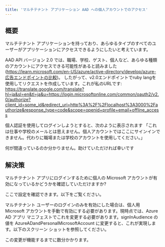 ```yaml
---
title: 'マルチテナント アプリケーション AAD への個人アカウントでのアクセス'
---
```


## 概要
マルチテナント アプリケーションを持っており、あらゆるタイプのすべてのユーザーがアプリケーションにアクセスできるようにしたいと考えています。

AAD API バージョン 2.0 では、職場、学校、ゲスト、個人など、あらゆる種類のアカウントにアクセスできる可能性があると読みました (https://learn.microsoft.com/en-US/azure/active-directory/develop/azure-広告エンドポイントの比較)。
したがって、v2.0エンドポイントでruby langを使用してリクエストを作成しています。これが私のURLです:
https://translate.google.com/translate?hl=ja&sl=en&tl=ja&u=https://login.microsoftonline.com/common/oauth2/v2.0/authorize?client_id=some_id&redirect_uri=http%3A%2F%2Flocalhost%3A3000%2Fauthorize&response_type=code&scope=openid+profile+email+offline_access

個人認証を使用してログインしようとすると、次のように表示されます
「これは仕事や学校のメールとは思えません。個人アカウントではここにサインインできません。代わりに職場または学校のアカウントを使用してください。」

何が間違っているのか分かりません。助けていただければ幸いです

## 解決策
マルチテナント アプリにログインするために個人の Microsoft アカウントが有効になっているかどうかを確認していただけますか?

ここで設定を確認できます。以下をご覧ください。



マルチテナント ユーザーのログインのみを有効にした場合は、個人用 Microsoft アカウントを手動で有効にする必要があります。現時点では、Azure AD アプリ マニフェストでこれを変更する必要があります。signInAudience の値を AzureADandPersonalMicrosoftAccount に変更すると、これが実現します。以下のスクリーン ショットを参照してください。



この変更が機能するまでに数分かかります。

